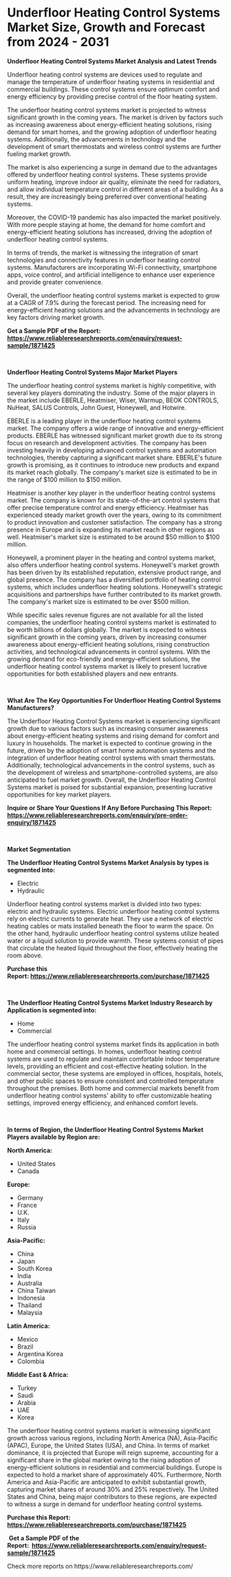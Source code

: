 <p><h1>Underfloor Heating Control Systems Market Size, Growth and Forecast from 2024 - 2031</h1></p><p><strong>Underfloor Heating Control Systems Market Analysis and Latest Trends</strong></p>
<p><p>Underfloor heating control systems are devices used to regulate and manage the temperature of underfloor heating systems in residential and commercial buildings. These control systems ensure optimum comfort and energy efficiency by providing precise control of the floor heating system.</p><p>The underfloor heating control systems market is projected to witness significant growth in the coming years. The market is driven by factors such as increasing awareness about energy-efficient heating solutions, rising demand for smart homes, and the growing adoption of underfloor heating systems. Additionally, the advancements in technology and the development of smart thermostats and wireless control systems are further fueling market growth.</p><p>The market is also experiencing a surge in demand due to the advantages offered by underfloor heating control systems. These systems provide uniform heating, improve indoor air quality, eliminate the need for radiators, and allow individual temperature control in different areas of a building. As a result, they are increasingly being preferred over conventional heating systems.</p><p>Moreover, the COVID-19 pandemic has also impacted the market positively. With more people staying at home, the demand for home comfort and energy-efficient heating solutions has increased, driving the adoption of underfloor heating control systems.</p><p>In terms of trends, the market is witnessing the integration of smart technologies and connectivity features in underfloor heating control systems. Manufacturers are incorporating Wi-Fi connectivity, smartphone apps, voice control, and artificial intelligence to enhance user experience and provide greater convenience.</p><p>Overall, the underfloor heating control systems market is expected to grow at a CAGR of 7.9% during the forecast period. The increasing need for energy-efficient heating solutions and the advancements in technology are key factors driving market growth.</p></p>
<p><strong>Get a Sample PDF of the Report:&nbsp; <a href="https://www.reliableresearchreports.com/enquiry/request-sample/1871425">https://www.reliableresearchreports.com/enquiry/request-sample/1871425</a></strong></p>
<p>&nbsp;</p>
<p><strong>Underfloor Heating Control Systems Major Market Players</strong></p>
<p><p>The underfloor heating control systems market is highly competitive, with several key players dominating the industry. Some of the major players in the market include EBERLE, Heatmiser, Wiser, Warmup, BEOK CONTROLS, NuHeat, SALUS Controls, John Guest, Honeywell, and Hotwire.</p><p>EBERLE is a leading player in the underfloor heating control systems market. The company offers a wide range of innovative and energy-efficient products. EBERLE has witnessed significant market growth due to its strong focus on research and development activities. The company has been investing heavily in developing advanced control systems and automation technologies, thereby capturing a significant market share. EBERLE's future growth is promising, as it continues to introduce new products and expand its market reach globally. The company's market size is estimated to be in the range of $100 million to $150 million.</p><p>Heatmiser is another key player in the underfloor heating control systems market. The company is known for its state-of-the-art control systems that offer precise temperature control and energy efficiency. Heatmiser has experienced steady market growth over the years, owing to its commitment to product innovation and customer satisfaction. The company has a strong presence in Europe and is expanding its market reach in other regions as well. Heatmiser's market size is estimated to be around $50 million to $100 million.</p><p>Honeywell, a prominent player in the heating and control systems market, also offers underfloor heating control systems. Honeywell's market growth has been driven by its established reputation, extensive product range, and global presence. The company has a diversified portfolio of heating control systems, which includes underfloor heating solutions. Honeywell's strategic acquisitions and partnerships have further contributed to its market growth. The company's market size is estimated to be over $500 million.</p><p>While specific sales revenue figures are not available for all the listed companies, the underfloor heating control systems market is estimated to be worth billions of dollars globally. The market is expected to witness significant growth in the coming years, driven by increasing consumer awareness about energy-efficient heating solutions, rising construction activities, and technological advancements in control systems. With the growing demand for eco-friendly and energy-efficient solutions, the underfloor heating control systems market is likely to present lucrative opportunities for both established players and new entrants.</p></p>
<p>&nbsp;</p>
<p><strong>What Are The Key Opportunities For Underfloor Heating Control Systems Manufacturers?</strong></p>
<p><p>The Underfloor Heating Control Systems market is experiencing significant growth due to various factors such as increasing consumer awareness about energy-efficient heating systems and rising demand for comfort and luxury in households. The market is expected to continue growing in the future, driven by the adoption of smart home automation systems and the integration of underfloor heating control systems with smart thermostats. Additionally, technological advancements in the control systems, such as the development of wireless and smartphone-controlled systems, are also anticipated to fuel market growth. Overall, the Underfloor Heating Control Systems market is poised for substantial expansion, presenting lucrative opportunities for key market players.</p></p>
<p><strong>Inquire or Share Your Questions If Any Before Purchasing This Report: <a href="https://www.reliableresearchreports.com/enquiry/pre-order-enquiry/1871425">https://www.reliableresearchreports.com/enquiry/pre-order-enquiry/1871425</a></strong></p>
<p>&nbsp;</p>
<p><strong>Market Segmentation</strong></p>
<p><strong>The Underfloor Heating Control Systems Market Analysis by types is segmented into:</strong></p>
<p><ul><li>Electric</li><li>Hydraulic</li></ul></p>
<p><p>Underfloor heating control systems market is divided into two types: electric and hydraulic systems. Electric underfloor heating control systems rely on electric currents to generate heat. They use a network of electric heating cables or mats installed beneath the floor to warm the space. On the other hand, hydraulic underfloor heating control systems utilize heated water or a liquid solution to provide warmth. These systems consist of pipes that circulate the heated liquid throughout the floor, effectively heating the room above.</p></p>
<p><strong>Purchase this Report:&nbsp;<a href="https://www.reliableresearchreports.com/purchase/1871425">https://www.reliableresearchreports.com/purchase/1871425</a></strong></p>
<p>&nbsp;</p>
<p><strong>The Underfloor Heating Control Systems Market Industry Research by Application is segmented into:</strong></p>
<p><ul><li>Home</li><li>Commercial</li></ul></p>
<p><p>The underfloor heating control systems market finds its application in both home and commercial settings. In homes, underfloor heating control systems are used to regulate and maintain comfortable indoor temperature levels, providing an efficient and cost-effective heating solution. In the commercial sector, these systems are employed in offices, hospitals, hotels, and other public spaces to ensure consistent and controlled temperature throughout the premises. Both home and commercial markets benefit from underfloor heating control systems' ability to offer customizable heating settings, improved energy efficiency, and enhanced comfort levels.</p></p>
<p>&nbsp;</p>
<p><strong>In terms of Region, the Underfloor Heating Control Systems Market Players available by Region are:</strong></p>
<p>
    <p> <strong> North America: </strong>
        <ul>
            <li>United States</li>
            <li>Canada</li>
        </ul>
        </p> 
    <p> <strong> Europe: </strong>
        <ul>
            <li>Germany</li>
            <li>France</li>
            <li>U.K.</li>
            <li>Italy</li>
            <li>Russia</li>
        </ul>
        </p> 
    <p> <strong> Asia-Pacific: </strong>
        <ul>
            <li>China</li>
            <li>Japan</li>
            <li>South Korea</li>
            <li>India</li>
            <li>Australia</li>
            <li>China Taiwan</li>
            <li>Indonesia</li>
            <li>Thailand</li>
            <li>Malaysia</li>
        </ul>
        </p> 
    <p> <strong> Latin America: </strong>
        <ul>
            <li>Mexico</li>
            <li>Brazil</li>
            <li>Argentina Korea</li>
            <li>Colombia</li>
        </ul>
        </p> 
    <p> <strong> Middle East & Africa: </strong>
        <ul>
            <li>Turkey</li>
            <li>Saudi</li>
            <li>Arabia</li>
            <li>UAE</li>
            <li>Korea</li>
        </ul>
    </p>
    </p>
<p><p>The underfloor heating control systems market is witnessing significant growth across various regions, including North America (NA), Asia-Pacific (APAC), Europe, the United States (USA), and China. In terms of market dominance, it is projected that Europe will reign supreme, accounting for a significant share in the global market owing to the rising adoption of energy-efficient solutions in residential and commercial buildings. Europe is expected to hold a market share of approximately 40%. Furthermore, North America and Asia-Pacific are anticipated to exhibit substantial growth, capturing market shares of around 30% and 25% respectively. The United States and China, being major contributors to these regions, are expected to witness a surge in demand for underfloor heating control systems.</p></p>
<p><strong>Purchase this Report: <a href="https://www.reliableresearchreports.com/purchase/1871425">https://www.reliableresearchreports.com/purchase/1871425</a></strong></p>
<p>&nbsp;<strong>Get a Sample PDF of the Report:&nbsp;&nbsp;<a href="https://www.reliableresearchreports.com/enquiry/request-sample/1871425">https://www.reliableresearchreports.com/enquiry/request-sample/1871425</a></strong></p>
<p><strong></strong></p>
<p>Check more reports on https://www.reliableresearchreports.com/</p>